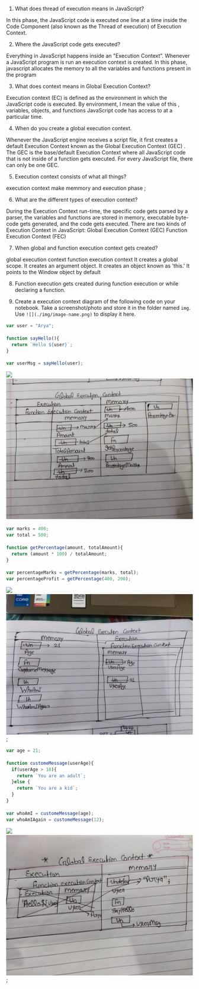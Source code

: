 1. What does thread of execution means in JavaScript?

 In this phase, the JavaScript code is executed one line at a time inside the Code Component (also known as the Thread of execution) of Execution Context.

2. Where the JavaScript code gets executed?

Everything in JavaScript happens inside an "Execution Context”. Whenever a JavaScript program is run an execution context is created. In this phase, javascript allocates the memory to all the variables and functions present in the program

3. What does context means in Global Execution Context?

Execution context (EC) is defined as the environment in which the JavaScript code is executed. By environment, I mean the value of this , variables, objects, and functions JavaScript code has access to at a particular time.


4. When do you create a global execution context.

Whenever the JavaScript engine receives a script file, it first creates a default Execution Context known as the Global Execution Context (GEC) . The GEC is the base/default Execution Context where all JavaScript code that is not inside of a function gets executed. For every JavaScript file, there can only be one GEC.

5. Execution context consists of what all things?

execution context make memmory and execution phase ;

6. What are the different types of execution context?

During the Execution Context run-time, the specific code gets parsed by a parser, the variables and functions are stored in memory, executable byte-code gets generated, and the code gets executed. There are two kinds of Execution Context in JavaScript: Global Execution Context (GEC) Function Execution Context (FEC)

7. When global and function execution context gets created?

global execution context       function execution context
It creates a global scope.	It creates an argument object.
It creates an object known as 'this.'	It points to the Window object by default

8. Function execution gets created during function execution or while declaring a function.


9. Create a execution context diagram of the following code on your notebook. Take a screenshot/photo and store it in the folder named `img`. Use `![](./img/image-name.png)` to display it here.



```js
var user = "Arya";

function sayHello(){
  return `Hello ${user}`;
}

var userMsg = sayHello(user);
```

<!-- Put your image here -->

![](./img/image-name.jpg)
![](./name/question1.jpeg)



```js
var marks = 400;
var total = 500;

function getPercentage(amount, totalAmount){
  return (amount * 100) / totalAmount;
}

var percentageMarks = getPercentage(marks, total);
var percentageProfit = getPercentage(400, 200);
```

<!-- Put your image here -->

![](./img/image-name.jpg)
![](./name/question2.jpeg);



```js
var age = 21;

function customeMessage(userAge){
  if(userAge > 18){
    return `You are an adult`;
  }else {
    return `You are a kid`;
  }
}

var whoAmI = customeMessage(age);
var whoAmIAgain = customeMessage(12);
```

<!-- Put your image here -->

![](./img/image-name.jpg)
![](./name/question3.jpeg);